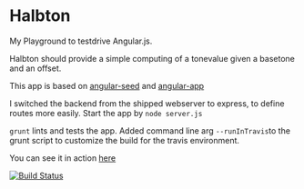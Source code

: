 # Halbton
My Playground to testdrive Angular.js.

Halbton should provide a simple computing of a tonevalue given a basetone and an offset.

This app is based on [angular-seed](https://github.com/angular/angular-seed/) and [angular-app](https://github.com/angular-app/angular-app/) 

I switched the backend from the shipped webserver to express, to define routes more easily.
Start the app by `node server.js`

`grunt` lints and tests the app.
Added command line arg `--runInTravis`to the grunt script to customize the build for the travis environment.

You can see it in action [here](http://halbton.herokuapp.com)

[![Build Status](https://travis-ci.org/holgergp/halbton.png)](https://travis-ci.org/holgergp/halbton)



